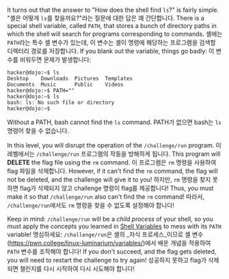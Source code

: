 It turns out that the answer to "How does the shell find `ls`?" is fairly simple.
"셸은 어떻게 `ls`를 찾을까요?"라는 질문에 대한 답은 꽤 간단합니다.
There is a special shell variable, called `PATH`, that stores a bunch of directory paths in which the shell will search for programs corresponding to commands.
셸에는 `PATH`라는 특수 셸 변수가 있는데, 이 변수는 셸이 명령에 해당하는 프로그램을 검색할 디렉터리 경로를 저장합니다.
If you blank out the variable, things go badly:
이 변수를 비워두면 문제가 발생합니다:
```console
hacker@dojo:~$ ls
Desktop    Downloads  Pictures  Templates
Documents  Music      Public    Videos
hacker@dojo:~$ PATH=""
hacker@dojo:~$ ls
bash: ls: No such file or directory
hacker@dojo:~$
```

Without a PATH, bash cannot find the `ls` command.
PATH가 없으면 bash는 `ls` 명령어 찾을 수 없습니다.

In this level, you will disrupt the operation of the `/challenge/run` program.
이 레벨에서는 `/challenge/run` 프로그램의 작동을 방해하게 됩니다.
This program will **DELETE** the flag file using the `rm` command.
이 프로그램은 `rm` 명령을 사용하여 flag 파일을 삭제합니다.
However, if it can't find the `rm` command, the flag will not be deleted, and the challenge will give it to you!
하지만, `rm` 명령을 찾지 못하면 flag가 삭제되지 않고 challenge 명령이 flag를 제공합니다! 
Thus, you must make it so that `/challenge/run` also can't find the `rm` command!
따라서, `/challenge/run`에서도 `rm` 명령을 찾을 수 없도록 설정해야 합니다!

Keep in mind: `/challenge/run` will be a _child process_ of your shell, so you must apply the concepts you learned in [Shell Variables](https://pwn.college/linux-luminarium/variables/) to mess with its `PATH` variable!
명심하세요: `/challenge/run`은 셸의 _자식 프로세스_이므로 셸 변수(https://pwn.college/linux-luminarium/variables/)에서 배운 개념을 적용하여 `PATH` 변수를 조작해야 합니다!
If you don't succeed, and the flag gets deleted, you will need to restart the challenge to try again!
성공하지 못하고 flag가 삭제되면 챌린지를 다시 시작하여 다시 시도해야 합니다!
